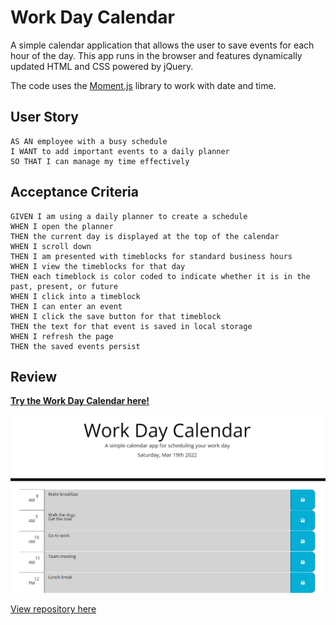 # Work Day Calendar

A simple calendar application that allows the user to save events for each hour of the day. This app runs in the browser and features dynamically updated HTML and CSS powered by jQuery.

The code uses the [Moment.js](https://momentjs.com/) library to work with date and time.

## User Story

```
AS AN employee with a busy schedule
I WANT to add important events to a daily planner
SO THAT I can manage my time effectively
```

## Acceptance Criteria

```
GIVEN I am using a daily planner to create a schedule
WHEN I open the planner
THEN the current day is displayed at the top of the calendar
WHEN I scroll down
THEN I am presented with timeblocks for standard business hours
WHEN I view the timeblocks for that day
THEN each timeblock is color coded to indicate whether it is in the past, present, or future
WHEN I click into a timeblock
THEN I can enter an event
WHEN I click the save button for that timeblock
THEN the text for that event is saved in local storage
WHEN I refresh the page
THEN the saved events persist
```


## Review

**<a href="https://kaylanprophet.github.io/Work-Day-Calender/">Try the Work Day Calendar here!</a>**

<img src="./assets/images/screenshot.png">

<a href="https://github.com/KaylanProphet/Work-Day-Calender">View repository here</a>


